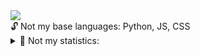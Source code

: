 <a href="https://github.com/KnowisCoding">
    <img src="https://github-stats-alpha.vercel.app/api?username=knowiscoding&cc=22272e&tc=37BCF6&ic=fff&bc=0000">
</a>

<summary> 🔓 Not my base languages: Python, JS, CSS <summary>
<details>
<summary> 📃 Not my statistics:</summary>

<br>

![](http://github-profile-summary-cards.vercel.app/api/cards/profile-details?username=knowiscoding&theme=dracula) 
![](http://github-profile-summary-cards.vercel.app/api/cards/repos-per-language?username=knowiscoding&theme=dracula) 
![](http://github-profile-summary-cards.vercel.app/api/cards/most-commit-language?username=knowiscoding&theme=dracula)
<br>
